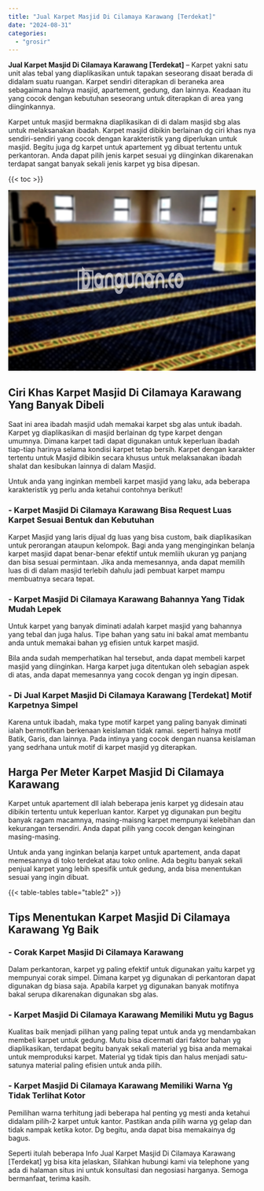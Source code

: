 ```yaml
---
title: "Jual Karpet Masjid Di Cilamaya Karawang [Terdekat]"
date: "2024-08-31"
categories: 
  - "grosir"
---
```


**Jual Karpet Masjid Di Cilamaya Karawang \[Terdekat\]** – Karpet yakni satu unit alas tebal yang diaplikasikan untuk tapakan seseorang disaat berada di didalam suatu ruangan. Karpet sendiri diterapkan di beraneka area sebagaimana halnya masjid, apartement, gedung, dan lainnya. Keadaan itu yang cocok dengan kebutuhan seseorang untuk diterapkan di area yang diinginkannya.

Karpet untuk masjid bermakna diaplikasikan di di dalam masjid sbg alas untuk melaksanakan ibadah. Karpet masjid dibikin berlainan dg ciri khas nya sendiri-sendiri yang cocok dengan karakteristik yang diperlukan untuk masjid. Begitu juga dg karpet untuk apartement yg dibuat tertentu untuk perkantoran. Anda dapat pilih jenis karpet sesuai yg diinginkan dikarenakan terdapat sangat banyak sekali jenis karpet yg bisa dipesan.

{{< toc >}}

![Jual Karpet Masjid Di Cilamaya Karawang [Terdekat]](/images/grosir-karpet-murah-33.png)

## Ciri Khas Karpet Masjid Di Cilamaya Karawang Yang Banyak Dibeli

Saat ini area ibadah masjid udah memakai karpet sbg alas untuk ibadah. Karpet yg diaplikasikan di masjid berlainan dg type karpet dengan umumnya. Dimana karpet tadi dapat digunakan untuk keperluan ibadah tiap-tiap harinya selama kondisi karpet tetap bersih. Karpet dengan karakter tertentu untuk Masjid dibikin secara khusus untuk melaksanakan ibadah shalat dan kesibukan lainnya di dalam Masjid.

Untuk anda yang inginkan membeli karpet masjid yang laku, ada beberapa karakteristik yg perlu anda ketahui contohnya berikut!

### \- Karpet Masjid Di Cilamaya Karawang Bisa Request Luas Karpet Sesuai Bentuk dan Kebutuhan

Karpet Masjid yang laris dijual dg luas yang bisa custom, baik diaplikasikan untuk perorangan ataupun kelompok. Bagi anda yang menginginkan belanja karpet masjid dapat benar-benar efektif untuk memliih ukuran yg panjang dan bisa sesuai permintaan. Jika anda memesannya, anda dapat memilih luas di di dalam masjid terlebih dahulu jadi pembuat karpet mampu membuatnya secara tepat.

### \- Karpet Masjid Di Cilamaya Karawang Bahannya Yang Tidak Mudah Lepek

Untuk karpet yang banyak diminati adalah karpet masjid yang bahannya yang tebal dan juga halus. Tipe bahan yang satu ini bakal amat membantu anda untuk memakai bahan yg efisien untuk karpet masjid.

Bila anda sudah memperhatikan hal tersebut, anda dapat membeli karpet masjid yang diinginkan. Harga karpet juga ditentukan oleh sebagian aspek di atas, anda dapat memesannya yang cocok dengan yg ingin dipesan.

### \- Di Jual Karpet Masjid Di Cilamaya Karawang \[Terdekat\] Motif Karpetnya Simpel

Karena untuk ibadah, maka type motif karpet yang paling banyak diminati ialah bermotifkan berkenaan keislaman tidak ramai. seperti halnya motif Batik, Garis, dan lainnya. Pada intinya yang cocok dengan nuansa keislaman yang sedrhana untuk motif di karpet masjid yg diterapkan.

## Harga Per Meter Karpet Masjid Di Cilamaya Karawang

Karpet untuk apartement dll ialah beberapa jenis karpet yg didesain atau dibikin tertentu untuk keperluan kantor. Karpet yg digunakan pun begitu banyak ragam macamnya, masing-maisng karpet mempunyai kelebihan dan kekurangan tersendiri. Anda dapat pilih yang cocok dengan keinginan masing-masing.

Untuk anda yang inginkan belanja karpet untuk apartement, anda dapat memesannya di toko terdekat atau toko online. Ada begitu banyak sekali penjual karpet yang lebih spesifik untuk gedung, anda bisa menentukan sesuai yang ingin dibuat.

{{< table-tables table="table2" >}}

## Tips Menentukan Karpet Masjid Di Cilamaya Karawang Yg Baik

### \- Corak Karpet Masjid Di Cilamaya Karawang

Dalam perkantoran, karpet yg paling efektif untuk digunakan yaitu karpet yg mempunyai corak simpel. Dimana karpet yg digunakan di perkantoran dapat digunakan dg biasa saja. Apabila karpet yg digunakan banyak motifnya bakal serupa dikarenakan digunakan sbg alas.

### \- Karpet Masjid Di Cilamaya Karawang Memiliki Mutu yg Bagus

Kualitas baik menjadi pilihan yang paling tepat untuk anda yg mendambakan membeli karpet untuk gedung. Mutu bisa dicermati dari faktor bahan yg diaplikasikan, terdapat begitu banyak sekali material yg bisa anda memakai untuk memproduksi karpet. Material yg tidak tipis dan halus menjadi satu-satunya material paling efisien untuk anda pilih.

### \- Karpet Masjid Di Cilamaya Karawang Memiliki Warna Yg Tidak Terlihat Kotor

Pemilihan warna terhitung jadi beberapa hal penting yg mesti anda ketahui didalam pilih-2 karpet untuk kantor. Pastikan anda pilih warna yg gelap dan tidak nampak ketika kotor. Dg begitu, anda dapat bisa memakainya dg bagus.

Seperti itulah beberapa Info Jual Karpet Masjid Di Cilamaya Karawang \[Terdekat\] yg bisa kita jelaskan, Silahkan hubungi kami via telephone yang ada di halaman situs ini untuk konsultasi dan negosiasi harganya. Semoga bermanfaat, terima kasih.
